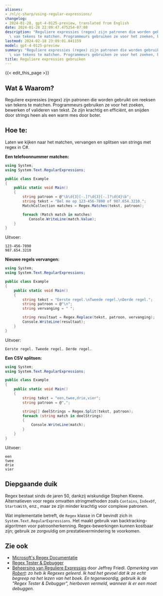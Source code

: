 ```yaml
---
aliases:
- /nl/c-sharp/using-regular-expressions/
changelog:
- 2024-01-28, gpt-4-0125-preview, translated from English
date: 2024-01-28 22:09:47.475254-07:00
description: "Reguliere expressies (regex) zijn patronen die worden gebruikt om reeksen\
  \ van tekens te matchen. Programmeurs gebruiken ze voor het zoeken, bewerken of\u2026"
lastmod: 2024-02-18 23:09:01.841159
model: gpt-4-0125-preview
summary: "Reguliere expressies (regex) zijn patronen die worden gebruikt om reeksen\
  \ van tekens te matchen. Programmeurs gebruiken ze voor het zoeken, bewerken of\u2026"
title: Reguliere expressies gebruiken
---
```


{{< edit_this_page >}}

## Wat & Waarom?
Reguliere expressies (regex) zijn patronen die worden gebruikt om reeksen van tekens te matchen. Programmeurs gebruiken ze voor het zoeken, bewerken of valideren van tekst. Ze zijn krachtig en efficiënt, en snijden door strings heen als een warm mes door boter.

## Hoe te:
Laten we kijken naar het matchen, vervangen en splitsen van strings met regex in C#.

**Een telefoonnummer matchen:**

```C#
using System;
using System.Text.RegularExpressions;

public class Example
{
    public static void Main()
    {
        string patroon = @"\b\d{3}[-.]?\d{3}[-.]?\d{4}\b";
        string tekst = "Bel me op 123-456-7890 of 987.654.3210.";
        MatchCollection matches = Regex.Matches(tekst, patroon);

        foreach (Match match in matches)
           Console.WriteLine(match.Value);
    }
}
```

Uitvoer:
```
123-456-7890
987.654.3210
```

**Nieuwe regels vervangen:**

```C#
using System;
using System.Text.RegularExpressions;

public class Example
{
    public static void Main()
    {
        string tekst = "Eerste regel.\nTweede regel.\nDerde regel.";
        string patroon = @"\n";
        string vervanging = " ";

        string resultaat = Regex.Replace(tekst, patroon, vervanging);
        Console.WriteLine(resultaat);
    }
}
```

Uitvoer:
```
Eerste regel. Tweede regel. Derde regel.
```

**Een CSV splitsen:**

```C#
using System;
using System.Text.RegularExpressions;

public class Example
{
    public static void Main()
    {
        string tekst = "een,twee,drie,vier";
        string patroon = @",";

        string[] deelStrings = Regex.Split(tekst, patroon);
        foreach (string match in deelStrings)
        {
            Console.WriteLine(match);
        }
    }
}
```

Uitvoer:
```
een
twee
drie
vier
```

## Diepgaande duik
Regex bestaat sinds de jaren 50, dankzij wiskundige Stephen Kleene. Alternatieven voor regex omvatten stringmethoden zoals `Contains`, `IndexOf`, `StartsWith`, enz., maar ze zijn minder krachtig voor complexe patronen.

Wat implementatie betreft, de `Regex` klasse in C# bevindt zich in `System.Text.RegularExpressions`. Het maakt gebruik van backtracking-algoritmen voor patroonherkenning. Regex-bewerkingen kunnen kostbaar zijn; gebruik ze zorgvuldig om prestatievermindering te voorkomen.

## Zie ook
- [Microsoft's Regex Documentatie](https://docs.microsoft.com/en-us/dotnet/standard/base-types/regular-expression-language-quick-reference)
- [Regex Tester & Debugger](https://regex101.com/)
- [Beheersing van Reguliere Expressies](https://www.oreilly.com/library/view/mastering-regular-expressions/0596528124/) door Jeffrey Friedl. _Opmerking van [Robert](https://forkful.ai/en/about/): zo heb ik Regexes geleerd. Ik had het gevoel dat ik ze echt begreep na het lezen van het boek. En tegenwoordig, gebruik ik de "Regex Tester & Debugger", hierboven vermeld, wanneer ik er een moet debuggen._
